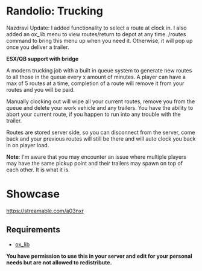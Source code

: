 # Randolio: Trucking

Nazdravi Update: I added functionality to select a route at clock in. I also added an ox_lib menu to view routes/return to depot at any time. /routes command to bring this menu up when you need it. Otherwise, it will pop up once you deliver a trailer.

**ESX/QB support with bridge**

A modern trucking job with a built in queue system to generate new routes to all those in the queue every x amount of minutes.
A player can have a max of 5 routes at a time, completion of a route will remove it from your routes and you will be paid.

Manually clocking out will wipe all your current routes, remove you from the queue and delete your work vehicle and any trailers.
You have the ability to abort your current route, if you happen to run into any trouble with the trailer.

Routes are stored server side, so you can disconnect from the server, come back and your previous routes will still be there and will auto clock you back in on player load.

**Note**: I'm aware that you may encounter an issue where multiple players may have the same pickup point and their trailers may spawn on top of each other. It is what it is.


# Showcase
https://streamable.com/a03nxr

## Requirements

* [ox_lib](https://github.com/overextended/ox_lib/releases/)


**You have permission to use this in your server and edit for your personal needs but are not allowed to redistribute.**
